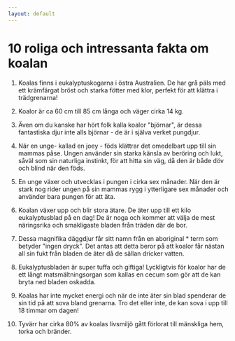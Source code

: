 ```yaml
---
layout: default
---
```

# 10 roliga och intressanta fakta om koalan

1) Koalas finns i eukalyptuskogarna i östra Australien. De har grå päls med ett krämfärgat bröst och starka fötter med klor, perfekt för att klättra  i trädgrenarna!

2) Koalor är ca 60 cm till 85 cm långa och väger cirka 14 kg.

3) Även om du kanske har hört folk kalla koalor "björnar", är dessa fantastiska djur inte alls björnar - de är i själva verket pungdjur. 

4) När en unge- kallad en joey - föds klättrar det omedelbart upp till sin mammas påse. Ungen använder sin starka känsla av beröring och lukt, såväl som sin naturliga instinkt, för att hitta sin väg, då den är både döv och blind när den föds. 

5) En unge växer och utvecklas i pungen i cirka sex månader. När den är stark nog rider ungen på sin mammas rygg i ytterligare sex månader och använder bara pungen för att äta.

6) Koalan växer upp och blir stora ätare. De äter upp till ett kilo eukalyptusblad på en dag! De är noga och kommer att välja de mest näringsrika och smakligaste bladen från träden där de bor.

7) Dessa magnifika däggdjur får sitt namn från en aboriginal * term som betyder "ingen dryck". Det antas att detta beror på att koalor får nästan all sin fukt från bladen de äter då de sällan dricker vatten.

8) Eukalyptusbladen är super tuffa och giftiga! Lyckligtvis för koalor har de ett långt matsmältningsorgan som kallas en cecum som gör att de kan bryta ned bladen oskadda.

9) Koalas har inte mycket energi och när de inte äter sin blad spenderar de sin tid på att  sova bland grenarna. Tro det eller inte, de kan sova i upp till 18 timmar om dagen!

10) Tyvärr har cirka 80% av koalas livsmiljö gått förlorat till mänskliga hem, torka och bränder.
